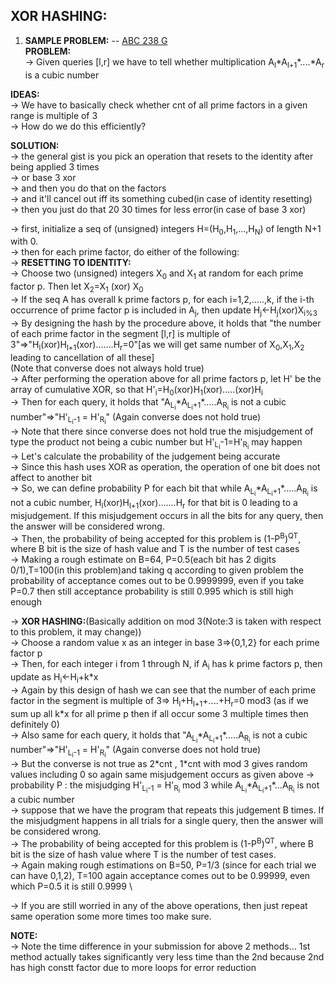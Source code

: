 **XOR HASHING:**
--

1. **SAMPLE PROBLEM:**
--
[ABC 238 G](https://atcoder.jp/contests/abc238/tasks/abc238_g?lang=en)\
**PROBLEM:**\
-> Given queries [l,r] we have to tell whether multiplication A<sub>l</sub>\*A<sub>l+1</sub>\*....\*A<sub>r</sub> is a cubic number

**IDEAS:**\
-> We have to basically check whether cnt of all prime factors in a given range is multiple of 3\
-> How do we do this efficiently?

**SOLUTION:**\
-> the general gist is you pick an operation that resets to the identity after being applied 3 times\
-> or base 3 xor\
-> and then you do that on the factors\
-> and it'll cancel out iff its something cubed(in case of identity resetting)\
-> then you just do that 20 30 times for less error(in case of base 3 xor)

-> first, initialize a seq of (unsigned) integers H=(H<sub>0</sub>,H<sub>1</sub>,...,H<sub>N</sub>) of length N+1 with 0.\
-> then for each prime factor, do either of the following:\
-> **RESETTING TO IDENTITY:**\
-> Choose two (unsigned) integers X<sub>0</sub> and X<sub>1</sub> at random for each prime factor p. Then let X<sub>2</sub>=X<sub>1</sub> (xor) X<sub>0</sub>\
-> If the seq A has overall k prime factors p, for each i=1,2,.....,k, if the i-th occurrence of prime factor p is included in A<sub>j</sub>, then update H<sub>j</sub><-H<sub>j</sub>(xor)X<sub>i%3</sub>\
-> By designing the hash by the procedure above, it holds that "the number of each prime factor in the segment [l,r] is multiple of 3"=>"H<sub>l</sub>(xor)H<sub>l+1</sub>(xor).......H<sub>r</sub>=0"[as we will get same number of X<sub>0</sub>,X<sub>1</sub>,X<sub>2</sub> leading to cancellation of all these]\
(Note that converse does not always hold true)\
-> After performing the operation above for all prime factors p, let H' be the array of cumulative XOR, so that H'<sub>i</sub>=H<sub>0</sub>(xor)H<sub>1</sub>(xor).....(xor)H<sub>i</sub>\
-> Then for each query, it holds that "A<sub>L<sub>i</sub></sub>\*A<sub>L<sub>i</sub>+1</sub>\*.....A<sub>R<sub>i</sub></sub> is not a cubic number"=>"H'<sub>L<sub>i</sub>-1</sub> = H'<sub>R<sub>i</sub></sub>" (Again converse does not hold true)\
-> Note that there since converse does not hold true the misjudgement of type the product not being a cubic number but H'<sub>L<sub>i</sub></sub>-1=H'<sub>R<sub>i</sub></sub> may happen\
-> Let's calculate the probability of the judgement being accurate\
-> Since this hash uses XOR as operation, the operation of one bit does not affect to another bit\
-> So, we can define probability P for each bit that while A<sub>L<sub>i</sub></sub>\*A<sub>L<sub>i</sub>+1</sub>\*.....A<sub>R<sub>i</sub></sub> is not a cubic number, H<sub>l</sub>(xor)H<sub>l+1</sub>(xor).......H<sub>r</sub> for that bit is 0 leading to a misjudgement. If this misjudgement occurs in all the bits for any query, then the answer will be considered wrong.\
-> Then, the probability of being accepted for this problem is (1-P<sup>B</sup>)<sup>QT</sup>, where B bit is the size of hash value and T is the number of test cases\
-> Making a rough estimate on B=64, P=0.5(each bit has 2 digits 0/1),T=100(in this problem)and taking q according to given problem the probability of acceptance comes out to be 0.9999999, even if you take P=0.7 then still acceptance probability is still 0.995 which is still high enough

-> **XOR HASHING:**(Basically addition on mod 3(Note:3 is taken with respect to this problem, it may change))\
-> Choose a random value x as an integer in base 3=>{0,1,2} for each prime factor p\
-> Then, for each integer i from 1 through N, if A<sub>i</sub> has k prime factors p, then update as H<sub>i</sub><-H<sub>i</sub>+k\*x \
-> Again by this design of hash we can see that the number of each prime factor in the segment is multiple of 3=> H<sub>l</sub>+H<sub>l+1</sub>+....+H<sub>r</sub>=0 mod3 (as if we sum up all k\*x for all prime p then if all occur some 3 multiple times then definitely 0)\
-> Also same for each query, it holds that "A<sub>L<sub>i</sub></sub>\*A<sub>L<sub>i</sub>+1</sub>\*.....A<sub>R<sub>i</sub></sub> is not a cubic number"=>"H'<sub>L<sub>i</sub>-1</sub> = H'<sub>R<sub>i</sub></sub>" (Again converse does not hold true)\
-> But the converse is not true as 2\*cnt , 1\*cnt with mod 3 gives random values including 0 so again same misjudgement occurs as given above
-> probability P : the misjudging H'<sub>L<sub>i</sub>-1</sub> = H'<sub>R<sub>i</sub></sub> mod 3 while A<sub>L<sub>i</sub></sub>\*A<sub>L<sub>i</sub>+1</sub>\*...A<sub>R<sub>i</sub></sub> is not a cubic number\
-> suppose that we have the program that repeats this judgement B times. If the misjudgment happens in all trials for a single query, then the answer will be considered wrong.\
-> The probability of being accepted for this problem is (1-P<sup>B</sup>)<sup>QT</sup>, where B bit is the size of hash value where T is the number of test cases.\
-> Again making rough estimations on B=50, P=1/3 (since for each trial we can have 0,1,2), T=100 again acceptance comes out to be 0.99999, even which P=0.5 it is still 0.9999 \


-> If you are still worried in any of the above operations, then just repeat same operation some more times too make sure.

**NOTE:**\
-> Note the time difference in your submission for above 2 methods... 1st method actually takes significantly very less time than the 2nd because 2nd has high constt factor due to more loops for error reduction
